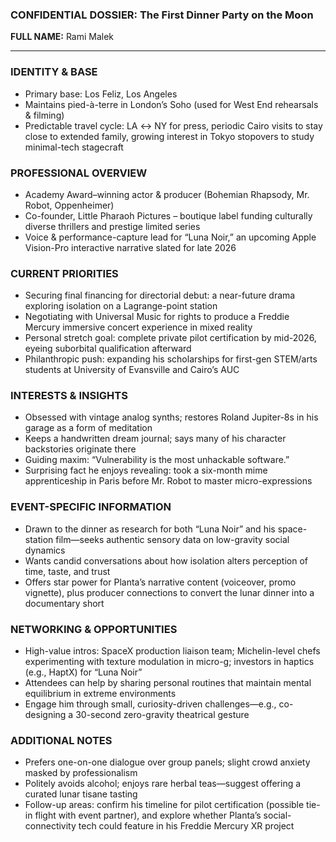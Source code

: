 ### CONFIDENTIAL DOSSIER: The First Dinner Party on the Moon

**FULL NAME:** Rami Malek

---
### IDENTITY & BASE
- Primary base: Los Feliz, Los Angeles  
- Maintains pied-à-terre in London’s Soho (used for West End rehearsals & filming)  
- Predictable travel cycle: LA ↔ NY for press, periodic Cairo visits to stay close to extended family, growing interest in Tokyo stopovers to study minimal-tech stagecraft  

### PROFESSIONAL OVERVIEW
- Academy Award–winning actor & producer (Bohemian Rhapsody, Mr. Robot, Oppenheimer)  
- Co-founder, Little Pharaoh Pictures – boutique label funding culturally diverse thrillers and prestige limited series  
- Voice & performance-capture lead for “Luna Noir,” an upcoming Apple Vision-Pro interactive narrative slated for late 2026  

### CURRENT PRIORITIES
- Securing final financing for directorial debut: a near-future drama exploring isolation on a Lagrange-point station  
- Negotiating with Universal Music for rights to produce a Freddie Mercury immersive concert experience in mixed reality  
- Personal stretch goal: complete private pilot certification by mid-2026, eyeing suborbital qualification afterward  
- Philanthropic push: expanding his scholarships for first-gen STEM/arts students at University of Evansville and Cairo’s AUC  

### INTERESTS & INSIGHTS
- Obsessed with vintage analog synths; restores Roland Jupiter-8s in his garage as a form of meditation  
- Keeps a handwritten dream journal; says many of his character backstories originate there  
- Guiding maxim: “Vulnerability is the most unhackable software.”  
- Surprising fact he enjoys revealing: took a six-month mime apprenticeship in Paris before Mr. Robot to master micro-expressions  

### EVENT-SPECIFIC INFORMATION
- Drawn to the dinner as research for both “Luna Noir” and his space-station film—seeks authentic sensory data on low-gravity social dynamics  
- Wants candid conversations about how isolation alters perception of time, taste, and trust  
- Offers star power for Planta’s narrative content (voiceover, promo vignette), plus producer connections to convert the lunar dinner into a documentary short  

### NETWORKING & OPPORTUNITIES
- High-value intros: SpaceX production liaison team; Michelin-level chefs experimenting with texture modulation in micro-g; investors in haptics (e.g., HaptX) for “Luna Noir”  
- Attendees can help by sharing personal routines that maintain mental equilibrium in extreme environments  
- Engage him through small, curiosity-driven challenges—e.g., co-designing a 30-second zero-gravity theatrical gesture  

### ADDITIONAL NOTES
- Prefers one-on-one dialogue over group panels; slight crowd anxiety masked by professionalism  
- Politely avoids alcohol; enjoys rare herbal teas—suggest offering a curated lunar tisane tasting  
- Follow-up areas: confirm his timeline for pilot certification (possible tie-in flight with event partner), and explore whether Planta’s social-connectivity tech could feature in his Freddie Mercury XR project